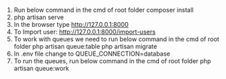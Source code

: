 1) Run below command in the cmd of root folder
    composer install
2) php artisan serve
3) In the browser type http://127.0.0.1:8000
4) To Import user: http://127.0.0.1:8000/import-users
5) To work with queues we need to run below command in the cmd of root folder
    php artisan queue:table
    php artisan migrate
6) In .env file change to QUEUE_CONNECTION=database
7) To run the queues, run below command in the cmd of root folder
    php artisan queue:work
